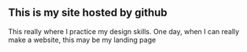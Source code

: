 ## This is my site hosted by github

This really where I practice my design skills. One day, when I can really make a website, this may be my landing page